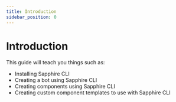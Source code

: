 ```yaml
---
title: Introduction
sidebar_position: 0
---
```


# Introduction

This guide will teach you things such as:

- Installing Sapphire CLI
- Creating a bot using Sapphire CLI
- Creating components using Sapphire CLI
- Creating custom component templates to use with Sapphire CLI
